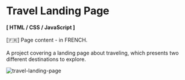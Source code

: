 # Travel Landing Page
<strong>[ HTML / CSS / JavaScript ]</strong>
<br><br>
[:fr:] Page content - in FRENCH.
<br><br> 
A project covering a landing page about traveling, which presents two different destinations to explore. 

![travel-landing-page](https://user-images.githubusercontent.com/108018406/175349065-9a6111eb-4331-4bf3-b3b6-0334488f21d9.png)



